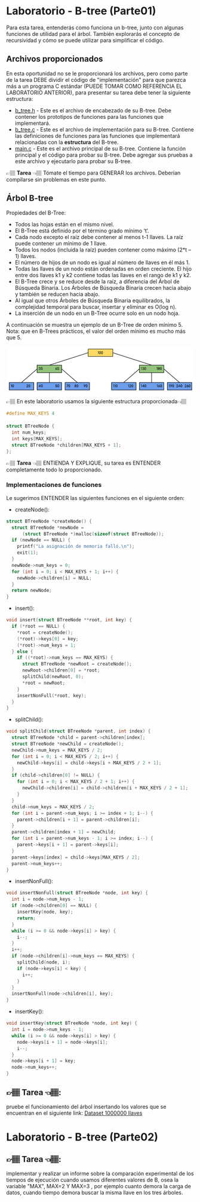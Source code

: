 
# Laboratorio - B-tree (Parte01)
Para esta tarea, entenderás como funciona un b-tree, junto con algunas
funciones de utilidad para el árbol. También explorarás el concepto de
recursividad y cómo se puede utilizar para simplificar el código.

## Archivos proporcionados
En esta oportunidad no se le proporcionará los archivos, pero como parte de la tarea DEBE dividir el código de "implementación" para que
parezca más a un programa C estándar (PUEDE TOMAR COMO REFERENCIA EL LABORATORIO ANTERIOR), para presentar su tarea debe tener la siguiente estructura:

* [b_tree.h](b_tree.h) - Este es el archivo de encabezado de su B-tree. Debe contener los prototipos de funciones para las funciones que implementará.
* [b_tree.c](b_tree.c) - Este es el archivo de implementación para su B-tree. Contiene las definiciones de funciones para las funciones que implementará relacionadas con la **estructura** del B-tree.
* [main.c](main.c) - Este es el archivo principal de su B-tree. Contiene la función principal y el código para probar su B-tree. Debe agregar sus pruebas a este archivo y ejecutarlo para probar su B-tree.

👉🏽 **Tarea** 👈🏽 Tómate el tiempo para GENERAR los archivos. Deberían compilarse sin problemas en este punto.

## Árbol B-tree
Propiedades del B-Tree:
* Todos las hojas están en el mismo nivel.
* El B-Tree está definido por el término grado mínimo ‘t‘.
* Cada nodo excepto el raíz debe contener al menos t-1 llaves. La raíz puede contener un mínimo de 1 llave.
* Todos los nodos (incluida la raíz) pueden contener como máximo (2*t – 1) llaves.
* El número de hijos de un nodo es igual al número de llaves en él más 1.
* Todas las llaves de un nodo están ordenadas en orden creciente. El hijo entre dos llaves k1 y k2 contiene todas las llaves en el rango de k1 y k2.
* El B-Tree crece y se reduce desde la raíz, a diferencia del Árbol de Búsqueda Binaria. Los Árboles de Búsqueda Binaria crecen hacia abajo y también se reducen hacia abajo.
* Al igual que otros Árboles de Búsqueda Binaria equilibrados, la complejidad temporal para buscar, insertar y eliminar es O(log n).
* La inserción de un nodo en un B-Tree ocurre solo en un nodo hoja.

A continuación se muestra un ejemplo de un B-Tree de orden mínimo 5.
Nota: que en B-Trees prácticos, el valor del orden mínimo es mucho más que 5.

<center>

![B-tree Add](output253.png)

</center>
👉🏽 En este laboratorio usamos la siguiente estructura proporcionada👈🏽

```c
#define MAX_KEYS 4

struct BTreeNode {
  int num_keys;
  int keys[MAX_KEYS];
  struct BTreeNode *children[MAX_KEYS + 1];
};

```
👉🏽 **Tarea** 👈🏽 ENTIENDA Y EXPLIQUE, su tarea es ENTENDER completamente todo lo proporcionado.
### Implementaciones de funciones

Le sugerimos ENTENDER las siguientes funciones en el siguiente orden:
* createNode():
```c
struct BTreeNode *createNode() {
  struct BTreeNode *newNode =
      (struct BTreeNode *)malloc(sizeof(struct BTreeNode));
  if (newNode == NULL) {
    printf("La asignación de memoria falló.\n");
    exit(1);
  }
  newNode->num_keys = 0;
  for (int i = 0; i < MAX_KEYS + 1; i++) {
    newNode->children[i] = NULL;
  }
  return newNode;
}
```
* insert():
```c
void insert(struct BTreeNode **root, int key) {
  if (*root == NULL) {
    *root = createNode();
    (*root)->keys[0] = key;
    (*root)->num_keys = 1;
  } else {
    if ((*root)->num_keys == MAX_KEYS) {
      struct BTreeNode *newRoot = createNode();
      newRoot->children[0] = *root;
      splitChild(newRoot, 0);
      *root = newRoot;
    }
    insertNonFull(*root, key);
  }
}
```

* splitChild():
```c
void splitChild(struct BTreeNode *parent, int index) {
  struct BTreeNode *child = parent->children[index];
  struct BTreeNode *newChild = createNode();
  newChild->num_keys = MAX_KEYS / 2;
  for (int i = 0; i < MAX_KEYS / 2; i++) {
    newChild->keys[i] = child->keys[i + MAX_KEYS / 2 + 1];
  }
  if (child->children[0] != NULL) {
    for (int i = 0; i < MAX_KEYS / 2 + 1; i++) {
      newChild->children[i] = child->children[i + MAX_KEYS / 2 + 1];
    }
  }
  child->num_keys = MAX_KEYS / 2;
  for (int i = parent->num_keys; i >= index + 1; i--) {
    parent->children[i + 1] = parent->children[i];
  }
  parent->children[index + 1] = newChild;
  for (int i = parent->num_keys - 1; i >= index; i--) {
    parent->keys[i + 1] = parent->keys[i];
  }
  parent->keys[index] = child->keys[MAX_KEYS / 2];
  parent->num_keys++;
}
```

* insertNonFull():
```c
void insertNonFull(struct BTreeNode *node, int key) {
  int i = node->num_keys - 1;
  if (node->children[0] == NULL) {
    insertKey(node, key);
    return;
  }
  while (i >= 0 && node->keys[i] > key) {
    i--;
  }
  i++;
  if (node->children[i]->num_keys == MAX_KEYS) {
    splitChild(node, i);
    if (node->keys[i] < key) {
      i++;
    }
  }
  insertNonFull(node->children[i], key);
}
```

* insertKey():
```c
void insertKey(struct BTreeNode *node, int key) {
  int i = node->num_keys - 1;
  while (i >= 0 && node->keys[i] > key) {
    node->keys[i + 1] = node->keys[i];
    i--;
  }
  node->keys[i + 1] = key;
  node->num_keys++;
}
```

## 👉🏽 **Tarea** 👈🏽:
pruebe el funcionamiento del árbol insertando los valores que se encuentran en el siguiente link:
[Dataset 1000000 llaves](https://drive.google.com/file/d/1_yXLn8DpLl20b2c-8Fyq89BmHv73UcsK/view?usp=drive_link) 

# Laboratorio - B-tree (Parte02)
## 👉🏽 **Tarea** 👈🏽:
implementar y realizar un informe sobre la comparación experimental de los tiempos de ejecución cuando usamos diferentes valores de B, osea la variable "MAX", MAX=2 Y MAX=3 , por ejemplo cuanto demora la carga de datos, cuando tiempo demora buscar la misma llave en los tres árboles.


